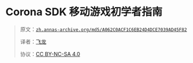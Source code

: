 # Corona SDK 移动游戏初学者指南

> 原文：[`zh.annas-archive.org/md5/A062C0ACF1C6EB24D4DCE7039AD45F82`](https://zh.annas-archive.org/md5/A062C0ACF1C6EB24D4DCE7039AD45F82)
> 
> 译者：[飞龙](https://github.com/wizardforcel)
> 
> 协议：[CC BY-NC-SA 4.0](http://creativecommons.org/licenses/by-nc-sa/4.0/)